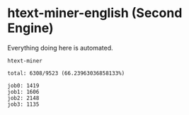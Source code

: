 # htext-miner-english (Second Engine)

Everything doing here is automated.

```
htext-miner

total: 6308/9523 (66.23963036858133%)

job0: 1419
job1: 1606
job2: 2148
job3: 1135
```